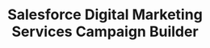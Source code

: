 ---
name: dms
image: /assets/img/sf.png
image_alt: Digital Marketing Campaign assets generator dashboard screenshot
title: Salesforce Digital Marketing Services Campaign Builder
stack:
  - Inertia JS & Vue3 (webapp)
  - Laravel (API)
  - Cloudinary (Image & Video)
  - Postgres (database)
  - Redis (cache & queue)
  - Mailgun (Transactional email)
  - Stripe (Subscription)
  - Heroku (Infra)
description:  This website will show you how to build valuable assets for your
  marketing campaign.
---